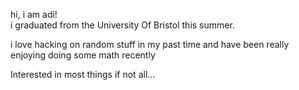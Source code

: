 hi, i am adi!<br>
i graduated from the University Of Bristol this summer.<br> 

i love hacking on random stuff in my past time and have been really enjoying doing some math recently<br>

Interested in most things if not all...
